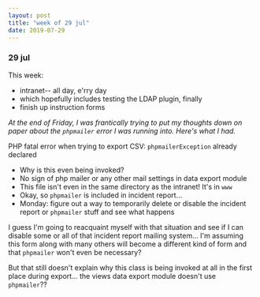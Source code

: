 ```yaml
---
layout: post
title: "week of 29 jul"
date: 2019-07-29
---
```


### 29 jul 

This week:
- intranet-- all day, e'rry day
- which hopefully includes testing the LDAP plugin, finally
- finish up instruction forms

*At the end of Friday, I was frantically trying to put my thoughts down on paper about the `phpmailer` error I was running into. Here's what I had.*

PHP fatal error when trying to export CSV: `phpmailerException` already declared
- Why is this even being invoked?
- No sign of php mailer or any other mail settings in data export module
- This file isn't even in the same directory as the intranet! It's in `www`
- Okay, so `phpmailer` is included in incident report...
- Monday: figure out a way to temporarily delete or disable the incident report or `phpmailer` stuff and see what happens

I guess I'm going to reacquaint myself with that situation and see if I can disable some or all of that incident report mailing system... I'm assuming this form along with many others will become a different kind of form and that `phpmailer` won't even be necessary? 

But that still doesn't explain why this class is being invoked at all in the first place during export... the views data export module doesn't use `phpmailer`??


